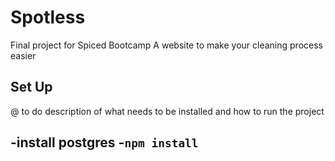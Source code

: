 # Spotless

Final project for Spiced Bootcamp
A website to make your cleaning process easier

## Set Up

@ to do 
description of what needs to be installed and how to run the project

-install postgres
-`npm install`
-
